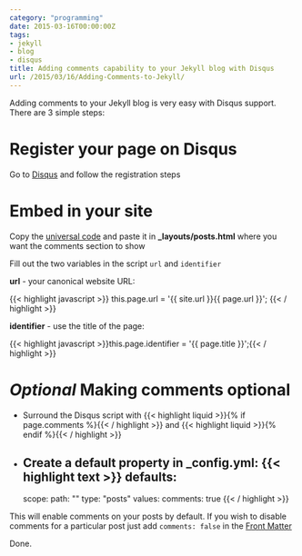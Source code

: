 ```yaml
---
category: "programming"
date: 2015-03-16T00:00:00Z
tags:
- jekyll
- blog
- disqus
title: Adding comments capability to your Jekyll blog with Disqus
url: /2015/03/16/Adding-Comments-to-Jekyll/
---
```


Adding comments to your Jekyll blog is very easy with Disqus support. There are 3 simple
steps:

# Register your page on Disqus
Go to [Disqus](https://disqus.com/admin/create/) and follow the registration steps

# Embed in your site
Copy the [universal code](https://disqus.com/admin/universalcode/) and paste it in **_layouts/posts.html** where you want the comments section to show

Fill out the two variables in the script ```url``` and ```identifier```

**url** - your canonical website URL:

{{< highlight javascript >}} this.page.url = '{{ site.url }}{{ page.url }}'; {{< / highlight >}}

**identifier** - use the title of the page:

{{< highlight javascript >}}this.page.identifier = '{{ page.title }}';{{< / highlight >}}

# *Optional* Making comments optional

* Surround the Disqus script with
{{< highlight liquid >}}{% if page.comments %}{{< / highlight >}}
and
{{< highlight liquid >}}{% endif %}{{< / highlight >}}

* Create a default property in **_config.yml**:
{{< highlight text >}}
defaults:
  -
    scope:
      path: ""
      type: "posts"
    values:
      comments: true
{{< / highlight >}}

This will enable comments on your posts by default. If you wish to disable comments for a particular post
just add ```comments: false``` in the [Front Matter](http://jekyllrb.com/docs/frontmatter/)


Done.
